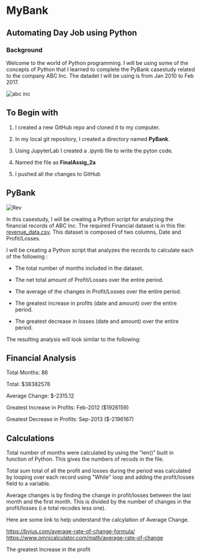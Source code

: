 
# MyBank
## Automating Day Job using Python
### Background
Welcome to the world of Python programming. I will be using some of the concepts of Python that I learned to complete the PyBank casestudy related to the company ABC Inc. The datadet I will be using is from Jan 2010 to Feb 2017. 

![abc inc](https://user-images.githubusercontent.com/83671629/119518260-5e286c80-bd46-11eb-9305-f3a1fd708815.png)


## To Begin with
  1) I created a new GitHub repo and cloned it to my computer.
  
  2) In my local git repository, I created a directory named **PyBank**.
  3) Using JupyterLab I created a .ipynb file to write the pyton code.
  4) Named the file as **FinalAssig_2a**
  5) I pushed all the changes to GitHub

## PyBank
![Rev](https://user-images.githubusercontent.com/83671629/119515011-7d71ca80-bd43-11eb-9383-d5c57a2a9e99.jpg)

In this casestudy, I will be creating a Python script for analyzing the financial records of ABC Inc. The required Financial dataset is in this file: [revenue_data.csv](revenue_data.csv). This dataset is composed of two columns, Date and Profit/Losses. 

I will be creating a Python script that analyzes the records to calculate each of the following :

* The total number of months included in the dataset.

* The net total amount of Profit/Losses over the entire period.

* The average of the changes in Profit/Losses over the entire period.

* The greatest increase in profits (date and amount) over the entire period.

* The greatest decrease in losses (date and amount) over the entire period.

The resulting analysis will look similar to the following:

  
  Financial Analysis
  ----------------------------
  Total Months: 86
  
  Total: $38382578
  
  Average  Change: $-2315.12
  
  Greatest Increase in Profits: Feb-2012 ($1926159)
  
  Greatest Decrease in Profits: Sep-2013 ($-2196167)
  
  ## Calculations
  
  Total number of months were calculated by using the "len()" built in function of Python. This gives the numbers of recods in the file.
  
  Total sum total of all the profit and losses during the period was calculated by looping over each record using "While" loop and adding the profit/losses field to a variable.
  
  Average changes is by finding the change in profit/losses between the last month and the first month. This is divided by the number of changes in the profit/losses (i.e total recodes less one).
  
  Here are some link to help understand the calcylation of Average Change.
 
  https://byjus.com/average-rate-of-change-formula/
  https://www.omnicalculator.com/math/average-rate-of-change
  
  The greatest Increase in the profit 
  
  

## 
